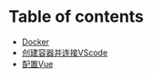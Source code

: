# Table of contents

* [Docker](README.md)
* [创建容器并连接VScode](chuang-jian-rong-qi-bing-lian-jie-vscode.md)
* [配置Vue](pei-zhi-vue.md)
